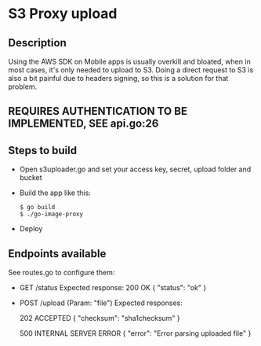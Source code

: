 # S3 Proxy upload

## Description

Using the AWS SDK on Mobile apps is usually overkill and bloated, when in most cases, it's only needed to upload to S3. Doing a direct request to S3 is also a bit painful due to headers signing, so this is a solution for that problem.

## REQUIRES AUTHENTICATION TO BE IMPLEMENTED, SEE api.go:26

## Steps to build

* Open s3uploader.go and set your access key, secret, upload folder and bucket
* Build the app like this:

  ```
  $ go build
  $ ./go-image-proxy
  ```

* Deploy


## Endpoints available

See routes.go to configure them:

* GET /status
  Expected response:
  200 OK
  { "status": "ok" }

* POST /upload (Param: "file")
  Expected responses:

  202 ACCEPTED
  { "checksum": "sha1checksum" }

  500 INTERNAL SERVER ERROR
  { "error": "Error parsing uploaded file" }
